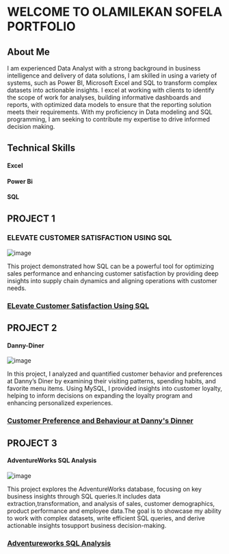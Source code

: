 # WELCOME TO OLAMILEKAN SOFELA PORTFOLIO

## About Me
 I am experienced Data Analyst with a strong background in business intelligence and delivery of data solutions, I am skilled in using a variety of systems, such as Power BI, Microsoft Excel and SQL to transform complex datasets into actionable insights. I excel at working with clients to identify the scope of work for analyses, building informative dashboards and reports, with optimized data models to ensure that the reporting solution meets their requirements. With my proficiency in Data modeling and SQL programming, I am seeking to contribute my expertise to drive informed decision making.

## Technical Skills
#### Excel
#### Power Bi
#### SQL

## PROJECT 1
### ELEVATE CUSTOMER SATISFACTION USING SQL
![image](https://github.com/user-attachments/assets/c5e49864-fbfb-4918-a272-3f64ab234a3c)

This project demonstrated how SQL can be a powerful tool for optimizing sales performance and enhancing customer satisfaction by providing deep insights into supply chain dynamics and aligning operations with customer needs.
### [ELevate Customer Satisfaction Using SQL](https://github.com/OLAMI04/Revolutionize-Supply-Chain-with-SQL)

## PROJECT 2
#### Danny-Diner
![image](https://github.com/user-attachments/assets/092038f3-1ce4-4311-ac1f-7f93d6ecd201)

In this project, I analyzed and quantified customer behavior and preferences at Danny’s Diner by examining their visiting patterns, spending habits, and favorite menu items. Using MySQL, I provided insights into customer loyalty, helping to inform decisions on expanding the loyalty program and enhancing personalized experiences.
### [Customer Preference and Behaviour at Danny's Dinner](https://github.com/OLAMI04/Danny-Dinner)

## PROJECT 3
#### AdventureWorks SQL Analysis 
![image](https://github.com/user-attachments/assets/b4322477-3304-4199-a1f6-5b1e151bf75c)

This project explores the AdventureWorks database, focusing on key business insights through SQL queries.It includes data extraction,transformation, and analysis of sales, customer demographics, product performance and employee data.The goal is to showcase my ability to work with complex datasets, write efficient SQL queries, and derive actionable insights tosupport business decision-making.
### [Adventureworks SQL Analysis](https://github.com/OLAMI04/AdventureWorks)
